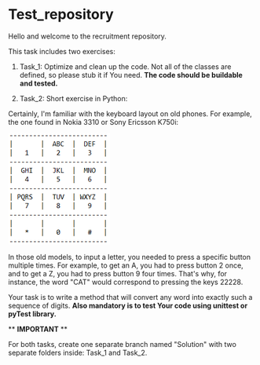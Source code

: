 # Test_repository
Hello and welcome to the recruitment repository.

This task includes two exercises:
    
1. Task_1: Optimize and clean up the code. Not all of the classes are defined, so please stub it if You need. **The code should be buildable and tested.** 

2. Task_2: Short exercise in Python:

Certainly, I'm familiar with the keyboard layout on old phones. For example, the one found in Nokia 3310 or Sony Ericsson K750i:

![Alt text](recrutation1.png)

In those old models, to input a letter, you needed to press a specific button multiple times. For example, to get an A, you had to press button 2 once, and to get a Z, you had to press button 9 four times.
That's why, for instance, the word "CAT" would correspond to pressing the keys 22228.

Your task is to write a method that will convert any word into exactly such a sequence of digits. **Also mandatory is to test Your code using unittest or pyTest library.**

** **IMPORTANT** **

For both tasks, create one separate branch named "Solution" with two separate folders inside: Task_1 and Task_2.
